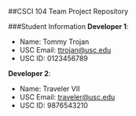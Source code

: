 ##CSCI 104 Team Project Repository

###Student Information
**Developer 1**:
  + Name: Tommy Trojan
  + USC Email: ttrojan@usc.edu
  + USC ID: 0123456789

**Developer 2**:
  + Name: Traveler VII
  + USC Email: traveler@usc.edu
  + USC ID: 9876543210
